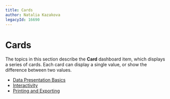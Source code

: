 ```yaml
---
title: Cards
author: Natalia Kazakova
legacyId: 16690
---
```

# Cards
The topics in this section describe the **Card** dashboard item, which displays a series of cards. Each card can display a single value, or show the difference between two values.
* [Data Presentation Basics](cards/data-presentation-basics.md)
* [Interactivity](cards/interactivity.md)
* [Printing and Exporting](cards/printing-and-exporting.md)